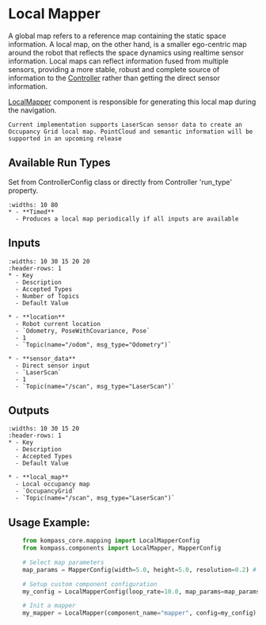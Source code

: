 # Local Mapper

A global map refers to a reference map containing the static space information. A local map, on the other hand, is a smaller ego-centric map around the robot that reflects the space dynamics using realtime sensor information. Local maps can reflect information fused from multiple sensors, providing a more stable, robust and complete source of information to the [Controller](control.md) rather than getting the direct sensor information.

[LocalMapper](../apidocs/kompass/kompass.components.mapper.md) component is responsible for generating this local map during the navigation.


```{note}
Current implementation supports LaserScan sensor data to create an Occupancy Grid local map. PointCloud and semantic information will be supported in an upcoming release
```


## Available Run Types
Set from ControllerConfig class or directly from Controller 'run_type' property.

```{list-table}
:widths: 10 80
* - **Timed**
  - Produces a local map periodically if all inputs are available
```

## Inputs

```{list-table}
:widths: 10 30 15 20 20
:header-rows: 1
* - Key
  - Description
  - Accepted Types
  - Number of Topics
  - Default Value

* - **location**
  - Robot current location
  - `Odometry, PoseWithCovariance, Pose`
  - 1
  - `Topic(name="/odom", msg_type="Odometry")`

* - **sensor_data**
  - Direct sensor input
  - `LaserScan`
  - 1
  - `Topic(name="/scan", msg_type="LaserScan")`

```

## Outputs

```{list-table}
:widths: 10 30 15 20
:header-rows: 1
* - Key
  - Description
  - Accepted Types
  - Default Value

* - **local_map**
  - Local occupancy map
  - `OccupancyGrid`
  - `Topic(name="/scan", msg_type="LaserScan")`
```


## Usage Example:
```python
    from kompass_core.mapping import LocalMapperConfig
    from kompass.components import LocalMapper, MapperConfig

    # Select map parameters
    map_params = MapperConfig(width=5.0, height=5.0, resolution=0.2) # 5mX5m map with 0.2m/cell resolution

    # Setup custom component configuration
    my_config = LocalMapperConfig(loop_rate=10.0, map_params=map_params)

    # Init a mapper
    my_mapper = LocalMapper(component_name="mapper", config=my_config)
```
